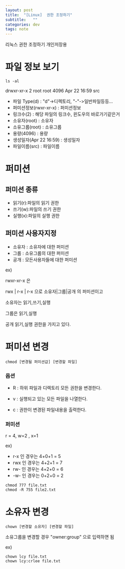 ```yaml
---
layout: post
title:  "[Linux]  권한 조정하기"
subtitle:   ""
categories: dev
tags: note
--- 
```


리눅스 권한 조정하기 개인저장용




# 파일 정보 보기

```
ls -al
```

drwxr-xr-x  2  root  root  4096 Apr 22 16:59 src

- 파일 Type(d) : "d"->디렉토리, "-"->일반파일등등...
- 퍼미션정보(rwxr-xr-x) : 퍼미션정보
- 링크수(2) : 해당 파일의 링크수, 윈도우의 바로가기같은거
- 소유자(root) : 소유자 
- 소유그룹(root) : 소유그룹
- 용량(4096) : 용량
- 생성일자(Apr 22 16:59) : 생성일자
- 파일이름(src) : 파일이름



# 퍼미션

## 퍼미션 종류

- 읽기(r):파일의 읽기 권한 
- 쓰기(w):파일의 쓰기 권한
- 실행(x):파일의 실행 권한

## 퍼미션 사용자지정

- 소유자 : 소유자에 대한 퍼미션
- 그룹 : 소유그룹의 대한 퍼미션
- 공개 : 모든사용자들에 대한 퍼미션

ex)

rwxr-xr-x 은

rwx | r-x | r-x 으로 소유자|그룹|공개 의 퍼미션이고


소유자는 읽기,쓰기,실행

그룹은  읽기,실행

공개    읽기,실행 권한을 가지고 있다.


# 퍼미션 변경

```
chmod [변경될 퍼미션값] [변경할 파일]
```

### 옵션
- R : 하위 파일과 디렉토리 모든 권한을 변경한다.

- v : 실행되고 있는 모든 파일을 나열한다.

- c : 권한이 변경된 파일내용을 출력한다.

### 퍼미션

r = 4, w=2 , x=1

ex) 


- r-x 인 경우는 4+0+1 = 5
- rwx 인 경우는 4+2+1 = 7
- rw- 인 경우는 4+2+0 = 6
- -w- 인 경우는 0+2+0 = 2

```
chmod 777 file.txt
chmod -R 755 file2.txt
```



# 소유자 변경

```
chown [변경할 소유자] [변경할 파일]
```

소유그룹을 변경할 경우 "owner:group" 으로 입력하면 됨

ex)
```
chown lcy file.txt
chown lcy:crlee file.txt
```


